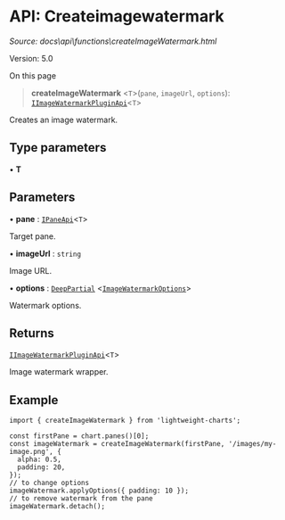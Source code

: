 # API: Createimagewatermark

*Source: docs\api\functions\createImageWatermark.html*

Version: 5.0

On this page

> **createImageWatermark** <`T`>(`pane`, `imageUrl`, `options`): [`IImageWatermarkPluginApi`](../type-aliases/IImageWatermarkPluginApi.md)<`T`>

Creates an image watermark.

## Type parameters[​](createImageWatermark.html#type-parameters "Direct link to Type parameters")

• **T**

## Parameters[​](createImageWatermark.html#parameters "Direct link to Parameters")

• **pane** : [`IPaneApi`](../interfaces/IPaneApi.md)<`T`>

Target pane.

• **imageUrl** : `string`

Image URL.

• **options** : [`DeepPartial`](../type-aliases/DeepPartial.md) <[`ImageWatermarkOptions`](../interfaces/ImageWatermarkOptions.md)>

Watermark options.

## Returns[​](createImageWatermark.html#returns "Direct link to Returns")

[`IImageWatermarkPluginApi`](../type-aliases/IImageWatermarkPluginApi.md)<`T`>

Image watermark wrapper.

## Example[​](createImageWatermark.html#example "Direct link to Example")
    
    
    import { createImageWatermark } from 'lightweight-charts';  
      
    const firstPane = chart.panes()[0];  
    const imageWatermark = createImageWatermark(firstPane, '/images/my-image.png', {  
      alpha: 0.5,  
      padding: 20,  
    });  
    // to change options  
    imageWatermark.applyOptions({ padding: 10 });  
    // to remove watermark from the pane  
    imageWatermark.detach();  
    
